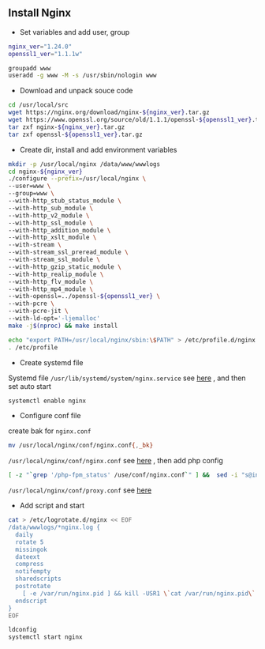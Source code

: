 ## Install Nginx

- Set variables and add user, group

```bash
nginx_ver="1.24.0"
openssl1_ver="1.1.1w"

groupadd www
useradd -g www -M -s /usr/sbin/nologin www
```

- Download and unpack souce code

```bash
cd /usr/local/src
wget https://nginx.org/download/nginx-${nginx_ver}.tar.gz
wget https://www.openssl.org/source/old/1.1.1/openssl-${openssl1_ver}.tar.gz
tar zxf nginx-${nginx_ver}.tar.gz
tar zxf openssl-${openssl1_ver}.tar.gz
```

- Create dir, install and add environment variables

```bash
mkdir -p /usr/local/nginx /data/www/wwwlogs
cd nginx-${nginx_ver}
./configure --prefix=/usr/local/nginx \
--user=www \
--group=www \
--with-http_stub_status_module \
--with-http_sub_module \
--with-http_v2_module \
--with-http_ssl_module \
--with-http_addition_module \
--with-http_xslt_module \
--with-stream \
--with-stream_ssl_preread_module \
--with-stream_ssl_module \
--with-http_gzip_static_module \
--with-http_realip_module \
--with-http_flv_module \
--with-http_mp4_module \
--with-openssl=../openssl-${openssl1_ver} \
--with-pcre \
--with-pcre-jit \
--with-ld-opt='-ljemalloc'
make -j$(nproc) && make install

echo "export PATH=/usr/local/nginx/sbin:\$PATH" > /etc/profile.d/nginx.sh
. /etc/profile
```

- Create systemd file

Systemd file `/usr/lib/systemd/system/nginx.service` see [here](./nginx.service) , and then set auto start

```bash
systemctl enable nginx
```

- Configure conf file

create bak for `nginx.conf`

```bash
mv /usr/local/nginx/conf/nginx.conf{,_bk}
```

`/usr/local/nginx/conf/nginx.conf` see [here](./nginx.conf) , then add php config

```bash
[ -z "`grep '/php-fpm_status' /use/conf/nginx.conf`" ] &&  sed -i "s@index index.html index.php;@index index.html index.php;\n    location ~ /php-fpm_status {\n        #fastcgi_pass remote_php_ip:9000;\n        fastcgi_pass unix:/dev/shm/php-cgi.sock;\n        fastcgi_index index.php;\n        include fastcgi.conf;\n        allow 127.0.0.1;\n        deny all;\n        }@" /usr/local/nginx/conf/nginx.conf
```

`/usr/local/nginx/conf/proxy.conf` see [here](./proxy.conf)

- Add script and start

```bash
cat > /etc/logrotate.d/nginx << EOF
/data/wwwlogs/*nginx.log {
  daily
  rotate 5
  missingok
  dateext
  compress
  notifempty
  sharedscripts
  postrotate
    [ -e /var/run/nginx.pid ] && kill -USR1 \`cat /var/run/nginx.pid\`
  endscript
}
EOF

ldconfig
systemctl start nginx
```